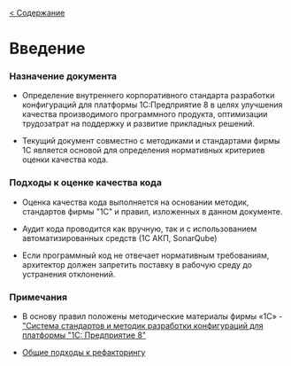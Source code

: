 
[< Содержание](/README.md)
# Введение

### Назначение документа

* Определение внутреннего корпоративного стандарта разработки конфигураций для платформы 1С:Предприятие 8 в целях улучшения качества производимого программного продукта, оптимизации трудозатрат на поддержку и развитие прикладных решений.  

* Текущий документ совместно с методиками и стандартами фирмы 1С является основой для определения нормативных критериев оценки качества кода. 

### Подходы к оценке качества кода 

* Оценка качества кода выполняется на основании методик, стандартов фирмы "1С" и правил, изложенных в данном документе.

* Аудит кода проводится как вручную, так и с использованием автоматизированных средств (1C АКП, SonarQube)

* Если программный код не отвечает нормативным требованиям, архитектор должен запретить поставку в рабочую среду до устранения отклонений.  

### Примечания

 * В основу правил положены методические материалы фирмы «1С» - ["Система стандартов и методик разработки конфигураций для платформы "1С: Предприятие 8" ]( https://its.1c.ru/db/v8std)

* [Общие подходы к рефакторингу](https://refactoring.guru/ru/refactoring)




